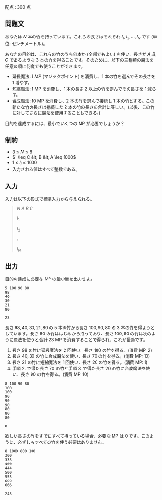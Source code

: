 配点 : $300$ 点

## 問題文

あなたは $N$ 本の竹を持っています。これらの長さはそれぞれ $l_1, l_2, ..., l_N$ です (単位: センチメートル)。

あなたの目的は、これらの竹のうち何本か (全部でもよい) を使い、長さが $A, B, C$ であるような $3$ 本の竹を得ることです。そのために、以下の三種類の魔法を任意の順に何度でも使うことができます。

- 延長魔法: $1$ *MP* (マジックポイント) を消費し、$1$ 本の竹を選んでその長さを $1$ 増やす。
- 短縮魔法: $1$ MP を消費し、$1$ 本の長さ $2$ 以上の竹を選んでその長さを $1$ 減らす。
- 合成魔法: $10$ MP を消費し、$2$ 本の竹を選んで接続し $1$ 本の竹とする。この新たな竹の長さは接続した $2$ 本の竹の長さの合計に等しい。(以後、この竹に対してさらに魔法を使用することもできる。)

目的を達成するには、最小でいくつの MP が必要でしょうか？

## 制約

- $3 \leq N \leq 8$
- $1 \leq C &lt; B &lt; A \leq 1000$
- $1 \leq l_i \leq 1000$
- 入力される値はすべて整数である。

## 入力

入力は以下の形式で標準入力から与えられる。

> $N$ $A$ $B$ $C$
> 
> $l_1$
> 
> $l_2$
> 
> $:$
> 
> $l_N$

## 出力

目的の達成に必要な MP の最小量を出力せよ。

```input1
5 100 90 80
98
40
30
21
80
```

```output1
23
```

長さ $98, 40, 30, 21, 80$ の $5$ 本の竹から長さ $100, 90, 80$ の $3$ 本の竹を得ようとしています。長さ $80$ の竹ははじめから持っており、長さ $100, 90$ の竹は次のように魔法を使うと合計 $23$ MP を消費することで得られ、これが最適です。

1. 長さ $98$ の竹に延長魔法を $2$ 回使い、長さ $100$ の竹を得る。(消費 MP: $2$)
2. 長さ $40, 30$ の竹に合成魔法を使い、長さ $70$ の竹を得る。(消費 MP: $10$)
3. 長さ $21$ の竹に短縮魔法を $1$ 回使い、長さ $20$ の竹を得る。(消費 MP: $1$)
4. 手順 2. で得た長さ $70$ の竹と手順 3. で得た長さ $20$ の竹に合成魔法を使い、長さ $90$ の竹を得る。(消費 MP: $10$)

```input2
8 100 90 80
100
100
90
90
90
80
80
80
```

```output2
0
```

欲しい長さの竹をすでにすべて持っている場合、必要な MP は $0$ です。このように、必ずしもすべての竹を使う必要はありません。

```input3
8 1000 800 100
300
333
400
444
500
555
600
666
```

```output3
243
```